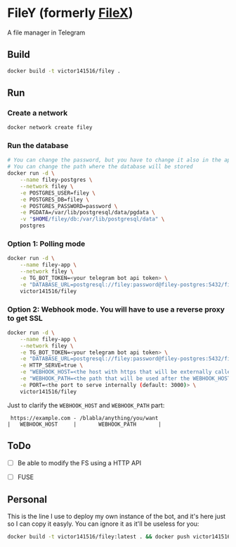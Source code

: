 # FileY (formerly [FileX](https://github.com/victor141516/FileXbot-telegram))

A file manager in Telegram

## Build

```sh
docker build -t victor141516/filey .
```

## Run

### Create a network
```sh
docker network create filey
```

### Run the database
```sh
# You can change the password, but you have to change it also in the app container
# You can change the path where the database will be stored
docker run -d \
    --name filey-postgres \
    --network filey \
    -e POSTGRES_USER=filey \
    -e POSTGRES_DB=filey \
    -e POSTGRES_PASSWORD=password \
    -e PGDATA=/var/lib/postgresql/data/pgdata \
    -v "$HOME/filey/db:/var/lib/postgresql/data" \
    postgres
```

### Option 1: Polling mode
```sh
docker run -d \
    --name filey-app \
    --network filey \
    -e TG_BOT_TOKEN=<your telegram bot api token> \
    -e "DATABASE_URL=postgresql://filey:password@filey-postgres:5432/filey?schema=public" \
    victor141516/filey
```

### Option 2: Webhook mode. You will have to use a reverse proxy to get SSL
```sh
docker run -d \
    --name filey-app \
    --network filey \
    -e TG_BOT_TOKEN=<your telegram bot api token> \
    -e "DATABASE_URL=postgresql://filey:password@filey-postgres:5432/filey?schema=public" \
    -e HTTP_SERVE=true \
    -e "WEBHOOK_HOST=<the host with https that will be externally called by telegram servers>" \
    -e "WEBHOOK_PATH=<the path that will be used after the WEBHOOK_HOST part>" \
    -e PORT=<the port to serve internally (default: 3000)> \
    victor141516/filey
```

Just to clarify the `WEBHOOK_HOST` and `WEBHOOK_PATH` part:

```
 https://example.com - /blabla/anything/you/want
|   WEBHOOK_HOST     |       WEBHOOK_PATH       |

```


## ToDo

- [ ] Be able to modify the FS using a HTTP API
- [ ] FUSE


## Personal

This is the line I use to deploy my own instance of the bot, and it's here just so I can copy it easyly. You can ignore it as it'll be useless for you:

```sh
docker build -t victor141516/filey:latest . && docker push victor141516/filey:latest && ssh victor141516@viti.site 'zsh -i -c "docker-update-container filey-app"'
```